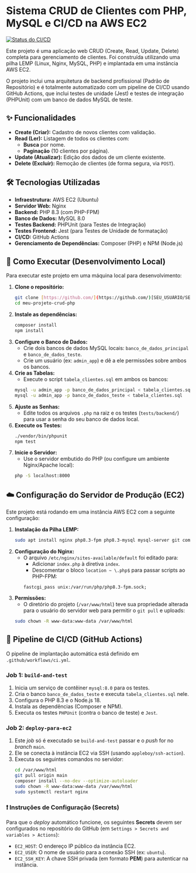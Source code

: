# Sistema CRUD de Clientes com PHP, MySQL e CI/CD na AWS EC2

[![Status do CI/CD](https://github.com/[SEU_USUÁRIO/SEU_REPOSITÓRIO]/actions/workflows/ci.yml/badge.svg)](https://github.com/carlosxns/meu-projeto-uern-dwn-u3/actions)

Este projeto é uma aplicação web CRUD (Create, Read, Update, Delete) completa para gerenciamento de clientes. Foi construída utilizando uma pilha LEMP (Linux, Nginx, MySQL, PHP) e implantada em uma instância AWS EC2.

O projeto inclui uma arquitetura de backend profissional (Padrão de Repositório) e é totalmente automatizado com um pipeline de CI/CD usando GitHub Actions, que inclui testes de unidade (Jest) e testes de integração (PHPUnit) com um banco de dados MySQL de teste.

## ✨ Funcionalidades

* **Create (Criar):** Cadastro de novos clientes com validação.
* **Read (Ler):** Listagem de todos os clientes com:
    * **Busca** por nome.
    * **Paginação** (10 clientes por página).
* **Update (Atualizar):** Edição dos dados de um cliente existente.
* **Delete (Excluir):** Remoção de clientes (de forma segura, via `POST`).

## 🛠️ Tecnologias Utilizadas

* **Infraestrutura:** AWS EC2 (Ubuntu)
* **Servidor Web:** Nginx
* **Backend:** PHP 8.3 (com PHP-FPM)
* **Banco de Dados:** MySQL 8.0
* **Testes Backend:** PHPUnit (para Testes de Integração)
* **Testes Frontend:** Jest (para Testes de Unidade de formatação)
* **CI/CD:** GitHub Actions
* **Gerenciamento de Dependências:** Composer (PHP) e NPM (Node.js)

## 🚀 Como Executar (Desenvolvimento Local)

Para executar este projeto em uma máquina local para desenvolvimento:

1.  **Clone o repositório:**
    ```bash
    git clone [https://github.com/](https://github.com/)[SEU_USUÁRIO/SEU_REPOSITÓRIO].git
    cd meu-projeto-crud-php
    ```
2.  **Instale as dependências:**
    ```bash
    composer install
    npm install
    ```
3.  **Configure o Banco de Dados:**
    * Crie dois bancos de dados MySQL locais: `banco_de_dados_principal` e `banco_de_dados_teste`.
    * Crie um usuário (ex: `admin_app`) e dê a ele permissões sobre ambos os bancos.
4.  **Crie as Tabelas:**
    * Execute o script `tabela_clientes.sql` em ambos os bancos:
    ```bash
    mysql -u admin_app -p banco_de_dados_principal < tabela_clientes.sql
    mysql -u admin_app -p banco_de_dados_teste < tabela_clientes.sql
    ```
5.  **Ajuste as Senhas:**
    * Edite todos os arquivos `.php` na raiz e os testes (`tests/backend/`) para usar a senha do seu banco de dados local.
6.  **Execute os Testes:**
    ```bash
    ./vendor/bin/phpunit
    npm test
    ```
7.  **Inicie o Servidor:**
    * Use o servidor embutido do PHP (ou configure um ambiente Nginx/Apache local):
    ```bash
    php -S localhost:8000
    ```

## ☁️ Configuração do Servidor de Produção (EC2)

Este projeto está rodando em uma instância AWS EC2 com a seguinte configuração:

1.  **Instalação da Pilha LEMP:**
    ```bash
    sudo apt install nginx php8.3-fpm php8.3-mysql mysql-server git composer nodejs
    ```
2.  **Configuração do Nginx:**
    * O arquivo `/etc/nginx/sites-available/default` foi editado para:
        * Adicionar `index.php` à diretiva `index`.
        * Descomentar o bloco `location ~ \.php$` para passar scripts ao PHP-FPM:
        ```nginx
        fastcgi_pass unix:/var/run/php/php8.3-fpm.sock;
        ```
3.  **Permissões:**
    * O diretório do projeto (`/var/www/html`) teve sua propriedade alterada para o usuário do servidor web para permitir o `git pull` e uploads:
    ```bash
    sudo chown -R www-data:www-data /var/www/html
    ```

## 🤖 Pipeline de CI/CD (GitHub Actions)

O pipeline de implantação automática está definido em `.github/workflows/ci.yml`.

### Job 1: `build-and-test`
1.  Inicia um serviço de contêiner `mysql:8.0` para os testes.
2.  Cria o banco `banco_de_dados_teste` e executa `tabela_clientes.sql` nele.
3.  Configura o PHP 8.3 e o Node.js 18.
4.  Instala as dependências (Composer e NPM).
5.  Executa os testes `PHPUnit` (contra o banco de teste) e `Jest`.

### Job 2: `deploy-para-ec2`
1.  Este *job* só é executado se `build-and-test` passar e o *push* for no *branch* `main`.
2.  Ele se conecta à instância EC2 via SSH (usando `appleboy/ssh-action`).
3.  Executa os seguintes comandos no servidor:
    ```bash
    cd /var/www/html
    git pull origin main
    composer install --no-dev --optimize-autoloader
    sudo chown -R www-data:www-data /var/www/html
    sudo systemctl restart nginx
    ```

### ❗ Instruções de Configuração (Secrets)

Para que o *deploy* automático funcione, os seguintes **Secrets** devem ser configurados no repositório do GitHub (em `Settings > Secrets and variables > Actions`):

* `EC2_HOST`: O endereço IP público da instância EC2.
* `EC2_USER`: O nome de usuário para a conexão SSH (ex: `ubuntu`).
* `EC2_SSH_KEY`: A chave SSH privada (em formato **PEM**) para autenticar na instância.
